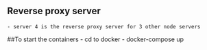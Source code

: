 ## Reverse proxy server
    - server 4 is the reverse proxy server for 3 other node servers
    
##To start the containers
    - cd to docker 
    - docker-compose up